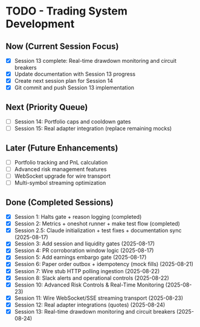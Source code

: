 # TODO - Trading System Development

## Now (Current Session Focus)
- [x] Session 13 complete: Real-time drawdown monitoring and circuit breakers
- [x] Update documentation with Session 13 progress  
- [x] Create next session plan for Session 14
- [x] Git commit and push Session 13 implementation

## Next (Priority Queue) 
- [ ] Session 14: Portfolio caps and cooldown gates
- [ ] Session 15: Real adapter integration (replace remaining mocks)

## Later (Future Enhancements)
- [ ] Portfolio tracking and PnL calculation
- [ ] Advanced risk management features
- [ ] WebSocket upgrade for wire transport
- [ ] Multi-symbol streaming optimization

## Done (Completed Sessions)
- [x] Session 1: Halts gate + reason logging (completed)
- [x] Session 2: Metrics + oneshot runner + make test flow (completed)
- [x] Session 2.5: Claude initialization + test fixes + documentation sync (2025-08-17)
- [x] Session 3: Add session and liquidity gates (2025-08-17)
- [x] Session 4: PR corroboration window logic (2025-08-17)
- [x] Session 5: Add earnings embargo gate (2025-08-17)
- [x] Session 6: Paper order outbox + idempotency (mock fills) (2025-08-21)
- [x] Session 7: Wire stub HTTP polling ingestion (2025-08-22)
- [x] Session 8: Slack alerts and operational controls (2025-08-22)
- [x] Session 10: Advanced Risk Controls & Real-Time Monitoring (2025-08-23)
- [x] Session 11: Wire WebSocket/SSE streaming transport (2025-08-23)
- [x] Session 12: Real adapter integrations (quotes) (2025-08-24)
- [x] Session 13: Real-time drawdown monitoring and circuit breakers (2025-08-24)
